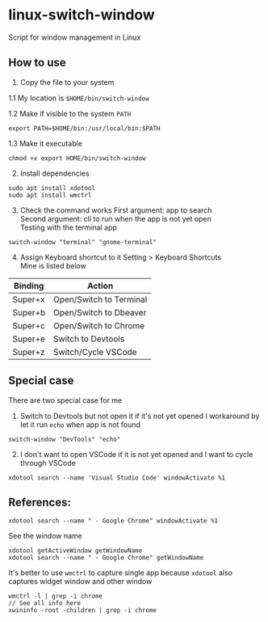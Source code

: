 # linux-switch-window
Script for window management in Linux

## How to use

1. Copy the file to your system

1.1 My location is `$HOME/bin/switch-window`

1.2 Make if visible to the system `PATH`
```
export PATH=$HOME/bin:/usr/local/bin:$PATH
```
1.3 Make it executable
```
chmod +x export HOME/bin/switch-window
```
2. Install dependencies
```
sudo apt install xdotool
sudo apt install wmctrl
```
3. Check the command works
First argument: app to search \
Second argument: cli to run when the app is not yet open \
Testing with the terminal app
```
switch-window "terminal" "gnome-terminal"
```
4. Assign Keyboard shortcut to it
Setting > Keyboard Shortcuts \
Mine is listed below

| Binding | Action                  |
|---------|-------------------------|
| Super+x | Open/Switch to Terminal |
| Super+b | Open/Switch to Dbeaver  |
| Super+c | Open/Switch to Chrome   |
| Super+e | Switch to Devtools      |
| Super+z | Switch/Cycle VSCode     |

## Special case
There are two special case for me
1. Switch to Devtools but not open it if it's not yet opened
I workaround by let it run `echo` when app is not found
```
switch-window "DevTools" "echo"
```
2. I don't want to open VSCode if it is not yet opened and I want to cycle through VSCode
```
xdotool search --name 'Visual Studio Code' windowActivate %1
```

## References:

```
xdotool search --name " - Google Chrome" windowActivate %1
```
See the window name
```
xdotool getActiveWindow getWindowName
xdotool search --name " - Google Chrome" getWindowName
```
It's better to use `wmctrl` to capture single app because `xdotool` also captures widget window and other window
```
wmctrl -l | grep -i chrome
// See all info here
xwininfo -root -children | grep -i chrome
```
